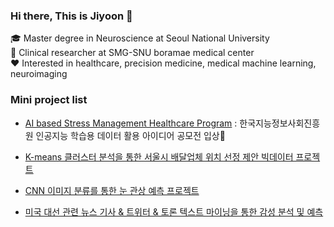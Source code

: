 ### Hi there, This is Jiyoon 👋


🎓 Master degree in Neuroscience at Seoul National University   
📝 Clinical researcher at SMG-SNU boramae medical center   
❤️ Interested in healthcare, precision medicine, medical machine learning, neuroimaging   


### Mini project list  
- [AI based Stress Management Healthcare Program](https://github.com/jylee1215/ASHP_AI-based-Stress-Management-Healthcare-Program)
: 한국지능정보사회진흥원 인공지능 학습용 데이터 활용 아이디어 공모전 입상🎉

- [K-means 클러스터 분석을 통한 서울시 배달업체 위치 선정 제안 빅데이터 프로젝트](https://github.com/jylee1215/BIgdata_Seoul_delivery)

- [CNN 이미지 분류를 통한 눈 관상 예측 프로젝트](https://github.com/jylee1215/CNN-eye-physiognomy)

- [미국 대선 관련 뉴스 기사 & 트위터 & 토론 텍스트 마이닝을 통한 감성 분석 및 예측](https://github.com/jylee1215/text_mining_for_US_election)

